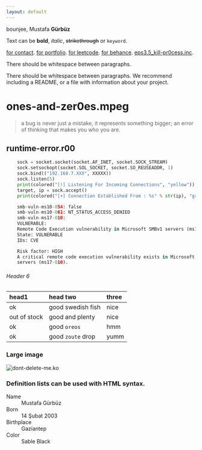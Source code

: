 ```yaml
---
layout: default
---
```


bounjee, Mustafa **Gürbüz**

Text can be **bold**, _italic_, ~~strikethrough~~ or `keyword`.

[for contact](https://www.linkedin.com/in/grbuzmustafa/).
[for portfolio](https://bionluk.com/bounjee/).
[for leetcode](https://leetcode.com/u/penguinhacker/).
[for behance](https://www.behance.net/bounjee/).
[eps3.5_kill-pr0cess.inc](https://en.wikipedia.org/wiki/Eps3.5_kill-process.inc/).


There should be whitespace between paragraphs.

There should be whitespace between paragraphs. We recommend including a README, or a file with information about your project.

# ones-and-zer0es.mpeg

> a bug is never just a mistake, it represents something bigger; an error of thinking that makes you who you are.

## runtime-error.r00

```py
    sock = socket.socket(socket.AF_INET, socket.SOCK_STREAM)
    sock.setsockopt(socket.SOL_SOCKET, socket.SO_REUSEADDR, 1)
    sock.bind(("192.168.7.XXX", XXXXX))
    sock.listen(5)
    print(colored("[!] Listening For Incoming Connections", "yellow"))
    target, ip = sock.accept()
    print(colored("[+] Connection Established From : %s" % str(ip), "green"))

    smb-vuln-ms10-054: false
    smb-vuln-ms10-061: NT_STATUS_ACCESS_DENIED
    smb-vuln-ms17-010:
    VULNERABLE:
    Remote Code Execution vulnerability in Microsoft SMBv1 servers (ms17-010)
    State: VULNERABLE
    IDs: CVE

    Risk factor: HIGH
    A critical remote code execution vulnerability exists in Microsoft SMBv1
    servers (ms17-010).
```

###### Header 6

| head1        | head two          | three |
|:-------------|:------------------|:------|
| ok           | good swedish fish | nice  |
| out of stock | good and plenty   | nice  |
| ok           | good `oreos`      | hmm   |
| ok           | good `zoute` drop | yumm  |

### Large image

![dont-delete-me.ko](https://ibb.co/brxN07v)


### Definition lists can be used with HTML syntax.

<dl>
<dt>Name</dt>
<dd>Mustafa Gürbüz</dd>
<dt>Born</dt>
<dd>14 Şubat 2003</dd>
<dt>Birthplace</dt>
<dd>Gaziantep</dd>
<dt>Color</dt>
<dd>Sable Black</dd>
</dl>

